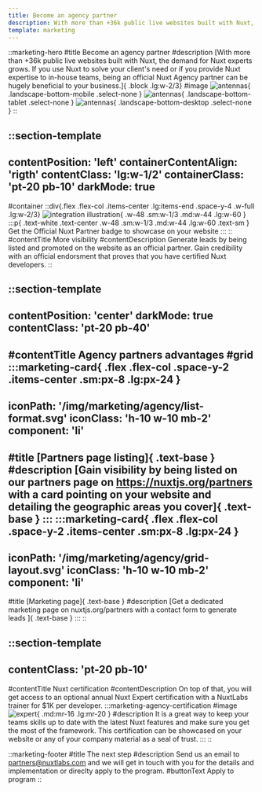 ```yaml
---
title: Become an agency partner
description: With more than +36k public live websites built with Nuxt, the demand for Nuxt experts grows. If you use Nuxt to solve your client's need or if you provide Nuxt expertise to in-house teams, being an official Nuxt Agency partner can be hugely beneficial to your business.
template: marketing
---
```


::marketing-hero
#title
Become an agency partner
#description
[With more than +36k public live websites built with Nuxt, the demand for Nuxt experts grows. If you use Nuxt to solve your client's need or if you provide Nuxt expertise to in-house teams, being an official Nuxt Agency partner can be hugely beneficial to your business.]{ .block .lg:w-2/3}
#image
![antennas](/img/marketing/agency/antennas.svg){ .landscape-bottom-mobile .select-none }
![antennas](/img/marketing/agency/antennas.svg){ .landscape-bottom-tablet .select-none  }
![antennas](/img/marketing/agency/antennas.svg){ .landscape-bottom-desktop .select-none  }
::

<!-- Visibility section -->
::section-template
---
contentPosition: 'left'
containerContentAlign: 'rigth'
contentClass: 'lg:w-1/2'
containerClass: 'pt-20 pb-10'
darkMode: true
---
#container
::div{.flex .flex-col .items-center .lg:items-end .space-y-4 .w-full .lg:w-2/3}
  ![integration illustration](/img/marketing/agency/badge.svg){ .w-48 .sm:w-1/3 .md:w-44 .lg:w-60 }
  :::p{ .text-white .text-center .w-48 .sm:w-1/3 .md:w-44 .lg:w-60 .text-sm }
    Get the Official Nuxt Partner badge to showcase on your website
  :::
::
#contentTitle
More visibility
#contentDescription
Generate leads by being listed and promoted on the website as an official partner. Gain credibility with an official endorsment that proves that you have certified Nuxt developers.
::

<!-- advantages section -->
::section-template
---
contentPosition: 'center'
darkMode: true
contentClass: 'pt-20 pb-40'
---
#contentTitle
Agency partners advantages
#grid
  :::marketing-card{ .flex .flex-col .space-y-2 .items-center .sm:px-8 .lg:px-24 }
  ---
  iconPath: '/img/marketing/agency/list-format.svg'
  iconClass: 'h-10 w-10 mb-2'
  component: 'li'
  ---
  #title
  [Partners page listing]{ .text-base }
  #description
  [Gain visibility by being listed on our partners page on https://nuxtjs.org/partners with a card pointing on your website and detailing the geographic areas you cover]{ .text-base }
  :::
  :::marketing-card{ .flex .flex-col .space-y-2 .items-center .sm:px-8 .lg:px-24 }
  ---
  iconPath: '/img/marketing/agency/grid-layout.svg'
  iconClass: 'h-10 w-10 mb-2'
  component: 'li'
  ---
  #title
  [Marketing page]{ .text-base }
  #description
  [Get a dedicated marketing page on nuxtjs.org/partners with a contact form to generate leads ]{ .text-base }
  :::
::
<!-- certification section -->
::section-template
---
contentClass: 'pt-20 pb-10'
---
#contentTitle
Nuxt certification
#contentDescription
On top of that, you will get access to an optional annual Nuxt Expert certification with a NuxtLabs trainer for $1K per developer.
  :::marketing-agency-certification
  #image
  ![expert](/img/marketing/agency/expert.svg){ .md:mr-16 .lg:mr-20 }
  #description
  It is a great way to keep your teams skills up to date with the latest Nuxt features and make sure you get the most of the framework. This certification can be showcased on your website or any of your company material as a seal of trust.
  :::
::
<!-- Apply to program -->
::marketing-footer
#title
The next step
#description
Send us an email to partners@nuxtlabs.com and we will get in touch with you for the details and implementation or direclty apply to the program.
#buttonText
Apply to program
::
